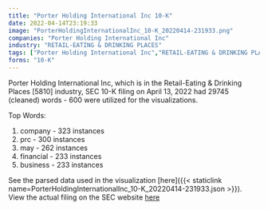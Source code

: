```yaml
---
title: "Porter Holding International Inc 10-K"
date: 2022-04-14T23:19:33
image: "PorterHoldingInternationalInc_10-K_20220414-231933.png"
companies: "Porter Holding International Inc"
industry: "RETAIL-EATING & DRINKING PLACES"
tags: ["Porter Holding International Inc","RETAIL-EATING & DRINKING PLACES","04-13-2022","10-K"]
forms: "10-K"
---
```

Porter Holding International Inc, which is in the Retail-Eating & Drinking Places [5810] industry, SEC 10-K filing on April 13, 2022 had 29745 (cleaned) words - 600 were utilized for the visualizations.

Top Words:
1. company - 323 instances
2. prc - 300 instances
3. may - 262 instances
4. financial - 233 instances
5. business - 233 instances


See the parsed data used in the visualization [here]({{< staticlink name=PorterHoldingInternationalInc_10-K_20220414-231933.json >}}).  
View the actual filing on the SEC website [here](https://www.sec.gov/Archives/edgar/data/1605810/0001185185-22-000431.txt)